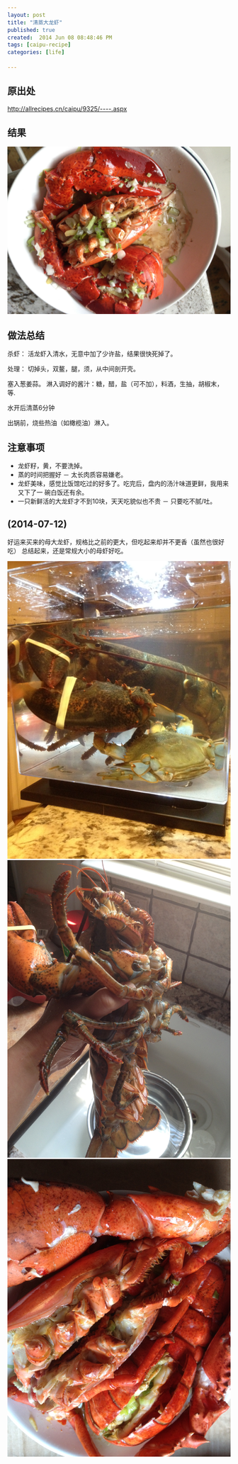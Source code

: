 ```yaml
---
layout: post
title: "清蒸大龙虾"
published: true
created:  2014 Jun 08 08:48:46 PM
tags: [caipu-recipe]
categories: [life]

---
```



## 原出处

<http://allrecipes.cn/caipu/9325/----.aspx>

## 结果

![lobster](/images/lobster.JPG "lobster")

## 做法总结

杀虾：
活龙虾入清水，无意中加了少许盐，结果很快死掉了。

处理：
切掉头，双鳌，腿，须，从中间剖开壳。

塞入葱姜蒜。
淋入调好的酱汁：糖，醋，盐（可不加），料酒，生抽，胡椒末，等.

水开后清蒸6分钟

出锅前，烧些热油（如橄榄油）淋入。


## 注意事项
* 龙虾籽，黄，不要洗掉。
* 蒸的时间把握好 － 太长肉质容易嫌老。
* 龙虾美味，感觉比饭馆吃过的好多了。吃完后，盘内的汤汁味道更鲜，我用来又下了一
  碗白饭还有余。
* 一只新鲜活的大龙虾才不到10块，天天吃貌似也不贵 － 只要吃不腻/吐。

## (2014-07-12) 

好运来买来的母大龙虾，规格比之前的更大，但吃起来却并不更香（虽然也很好吃）
总结起来，还是常规大小的母虾好吃。

![lobster](/images/caipu-recipe/steamed-lobster-qingzheng-dalongxia-0.JPG "lobster")
![lobster](/images/caipu-recipe/steamed-lobster-qingzheng-dalongxia-1.JPG "lobster")
![lobster](/images/caipu-recipe/steamed-lobster-qingzheng-dalongxia-2.JPG "lobster")
